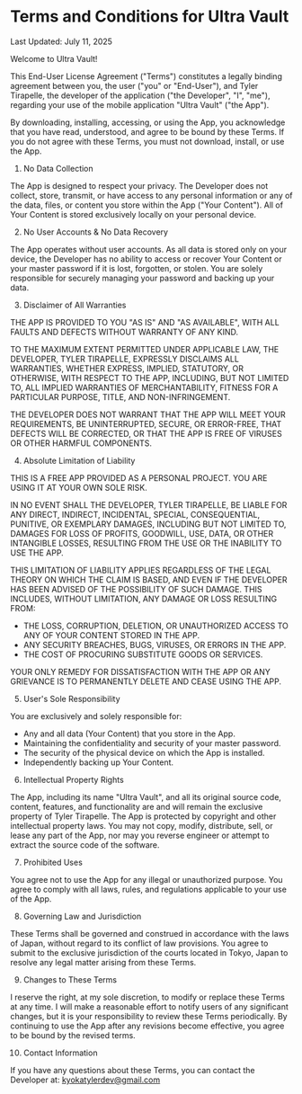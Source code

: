 # Terms and Conditions for Ultra Vault

  Last Updated: July 11, 2025

  Welcome to Ultra Vault!

  This End-User License Agreement ("Terms") constitutes a legally binding agreement between you, the user ("you" or "End-User"), and Tyler Tirapelle, the developer of the application ("the Developer", "I", "me"), regarding your use of the mobile application "Ultra Vault" ("the App").

  By downloading, installing, accessing, or using the App, you acknowledge that you have read, understood, and agree to be bound by these Terms. If you do not agree with these Terms, you must not download, install, or use the App.

  1. No Data Collection

  The App is designed to respect your privacy. The Developer does not collect, store, transmit, or have access to any personal information or any of the data, files, or content you store within the App ("Your Content"). All of Your Content is stored exclusively locally on your personal device.

  2. No User Accounts & No Data Recovery

  The App operates without user accounts. As all data is stored only on your device, the Developer has no ability to access or recover Your Content or your master password if it is lost, forgotten, or stolen. You are solely responsible for securely managing your password and backing up your data.

  3. Disclaimer of All Warranties

  THE APP IS PROVIDED TO YOU "AS IS" AND "AS AVAILABLE", WITH ALL FAULTS AND DEFECTS WITHOUT WARRANTY OF ANY KIND.

  TO THE MAXIMUM EXTENT PERMITTED UNDER APPLICABLE LAW, THE DEVELOPER, TYLER TIRAPELLE, EXPRESSLY DISCLAIMS ALL WARRANTIES, WHETHER EXPRESS, IMPLIED, STATUTORY, OR OTHERWISE, WITH RESPECT TO THE APP, INCLUDING, BUT NOT LIMITED TO, ALL IMPLIED WARRANTIES OF MERCHANTABILITY, FITNESS FOR A PARTICULAR PURPOSE, TITLE, AND NON-INFRINGEMENT.

  THE DEVELOPER DOES NOT WARRANT THAT THE APP WILL MEET YOUR REQUIREMENTS, BE UNINTERRUPTED, SECURE, OR ERROR-FREE, THAT DEFECTS WILL BE CORRECTED, OR THAT THE APP IS FREE OF VIRUSES OR OTHER HARMFUL COMPONENTS.

  4. Absolute Limitation of Liability

  THIS IS A FREE APP PROVIDED AS A PERSONAL PROJECT. YOU ARE USING IT AT YOUR OWN SOLE RISK.

  IN NO EVENT SHALL THE DEVELOPER, TYLER TIRAPELLE, BE LIABLE FOR ANY DIRECT, INDIRECT, INCIDENTAL, SPECIAL, CONSEQUENTIAL, PUNITIVE, OR EXEMPLARY DAMAGES, INCLUDING BUT NOT LIMITED TO, DAMAGES FOR LOSS OF PROFITS, GOODWILL, USE, DATA, OR OTHER INTANGIBLE LOSSES, RESULTING FROM THE USE OR THE INABILITY TO USE THE APP.

  THIS LIMITATION OF LIABILITY APPLIES REGARDLESS OF THE LEGAL THEORY ON WHICH THE CLAIM IS BASED, AND EVEN IF THE DEVELOPER HAS BEEN ADVISED OF THE POSSIBILITY OF SUCH DAMAGE. THIS INCLUDES, WITHOUT LIMITATION, ANY DAMAGE OR LOSS RESULTING FROM:
  * THE LOSS, CORRUPTION, DELETION, OR UNAUTHORIZED ACCESS TO ANY OF YOUR CONTENT STORED IN THE APP.
  * ANY SECURITY BREACHES, BUGS, VIRUSES, OR ERRORS IN THE APP.
  * THE COST OF PROCURING SUBSTITUTE GOODS OR SERVICES.

  YOUR ONLY REMEDY FOR DISSATISFACTION WITH THE APP OR ANY GRIEVANCE IS TO PERMANENTLY DELETE AND CEASE USING THE APP.

  5. User's Sole Responsibility

  You are exclusively and solely responsible for:
  * Any and all data (Your Content) that you store in the App.
  * Maintaining the confidentiality and security of your master password.
  * The security of the physical device on which the App is installed.
  * Independently backing up Your Content.

  6. Intellectual Property Rights

  The App, including its name "Ultra Vault", and all its original source code, content, features, and functionality are and will remain the exclusive property of Tyler Tirapelle. The App is protected by copyright and other intellectual property laws. You may not copy, modify, distribute, sell, or lease any part of the App, nor may you reverse engineer or attempt to extract the source code of the software.

  7. Prohibited Uses

  You agree not to use the App for any illegal or unauthorized purpose. You agree to comply with all laws, rules, and regulations applicable to your use of the App.

  8. Governing Law and Jurisdiction

  These Terms shall be governed and construed in accordance with the laws of Japan, without regard to its conflict of law provisions. You agree to submit to the exclusive jurisdiction of the courts located in Tokyo, Japan to resolve any legal matter arising from these Terms.

  9. Changes to These Terms

  I reserve the right, at my sole discretion, to modify or replace these Terms at any time. I will make a reasonable effort to notify users of any significant changes, but it is your responsibility to review these Terms periodically. By continuing to use the App after any revisions become effective, you agree to be bound by the revised terms.

  10. Contact Information

  If you have any questions about these Terms, you can contact the Developer at: kyokatylerdev@gmail.com
